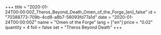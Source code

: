 +++
title = "2020-01-24T00:00:00Z_Theros_Beyond_Death_Omen_of_the_Forge_[en]_false"
id = "70388773-709b-4cd8-a8b7-56093fd77a1d"
date = "2020-01-24T00:00:00Z"
name = "Omen of the Forge"
lang = ["en"]
price = "0.02"
quantity = 4
foil = false
set = "Theros Beyond Death"
+++
